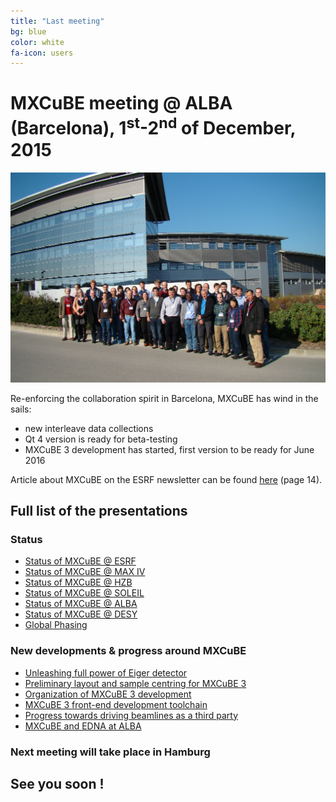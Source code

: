 ```yaml
---
title: "Last meeting"
bg: blue
color: white
fa-icon: users 
---
```


# MXCuBE meeting @ ALBA (Barcelona), 1<sup>st</sup>-2<sup>nd</sup> of December, 2015 

![alba group photo](img/alba-meeting-group.jpg)

Re-enforcing the collaboration spirit in Barcelona, MXCuBE has wind in the sails:

- new interleave data collections
- Qt 4 version is ready for beta-testing
- MXCuBE 3 development has started, first version to be ready for June 2016

Article about MXCuBE on the ESRF newsletter can be found [here](http://mag.digitalpc.co.uk/fvx/iop/esrf/1512) (page 14).

## Full list of the presentations

### Status
- [Status of MXCuBE @ ESRF](doc/ESRFHighlights.odp)
- [Status of MXCuBE @ MAX IV](doc/201511_MXCuBE-MAXlab_JN.pdf)
- [Status of MXCuBE @ HZB](doc/20151130_mxcube-HZB.pdf)
- [Status of MXCuBE @ SOLEIL](doc/mxCuBE_SOLEIL_Status_2015_11.pdf)
- [Status of MXCuBE @ ALBA](doc/MXCuBEMeeting_ALBA-XALOC_Status.pdf)
- [Status of MXCuBE @ DESY](doc/20151130_S1_MXCuBE_Status_DESY.pdf)
- [Global Phasing](doc/gb_mxcube_alba_2015.pdf)

### New developments & progress around MXCuBE
- [Unleashing full power of Eiger detector](https://drive.google.com/open?id=0B6zThwr9Jrr2eS1jZXQ5QlVLU1U)
- [Preliminary layout and sample centring for MXCuBE 3](doc/ALBA_MxCubeMeeting_Eguiraun.pdf)
- [Organization of MXCuBE 3 development](doc/mxcube3web.pdf)
- [MXCuBE 3 front-end development toolchain](http://slides.com/matiasg/mxcube3_fedev_toolchain) 
- [Progress towards driving beamlines as a third party](doc/MXCuBE-2015-pkeller.odp)
- [MXCuBE and EDNA at ALBA](doc/20151201_S3_ALBA_MXCuBE_and_EDNA.pdf)

### Next meeting will take place in Hamburg

## See you soon !


 

